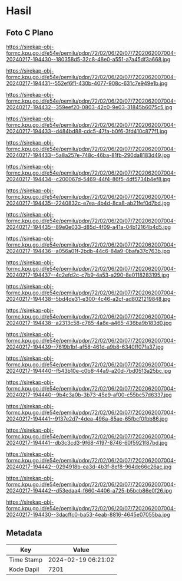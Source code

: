 # Hasil

## Foto C Plano

https://sirekap-obj-formc.kpu.go.id/e54e/pemilu/pdpr/72/02/06/20/07/7202062007004-20240217-194430--180358d5-32c8-48e0-a551-a7a45df3a668.jpg

https://sirekap-obj-formc.kpu.go.id/e54e/pemilu/pdpr/72/02/06/20/07/7202062007004-20240217-194431--552ef6f1-430b-4077-908c-631c7e949e1b.jpg

https://sirekap-obj-formc.kpu.go.id/e54e/pemilu/pdpr/72/02/06/20/07/7202062007004-20240217-194432--359eef20-0803-42c0-9e03-31845b6075c5.jpg

https://sirekap-obj-formc.kpu.go.id/e54e/pemilu/pdpr/72/02/06/20/07/7202062007004-20240217-194433--d484bd88-cdc5-47fa-b0f6-3fd410c877f1.jpg

https://sirekap-obj-formc.kpu.go.id/e54e/pemilu/pdpr/72/02/06/20/07/7202062007004-20240217-194433--5a8a257e-748c-46ba-81fb-290da8183d49.jpg

https://sirekap-obj-formc.kpu.go.id/e54e/pemilu/pdpr/72/02/06/20/07/7202062007004-20240217-194434--c200067d-5469-44f4-86f5-4df5734b4ef8.jpg

https://sirekap-obj-formc.kpu.go.id/e54e/pemilu/pdpr/72/02/06/20/07/7202062007004-20240217-194435--2240832c-e7ea-4b4d-8ca8-ab21fef0d7bd.jpg

https://sirekap-obj-formc.kpu.go.id/e54e/pemilu/pdpr/72/02/06/20/07/7202062007004-20240217-194435--89e0e033-d85d-4f09-a41a-04b12164b4d5.jpg

https://sirekap-obj-formc.kpu.go.id/e54e/pemilu/pdpr/72/02/06/20/07/7202062007004-20240217-194436--a056a01f-2bdb-44c6-84a9-0bafa37c763b.jpg

https://sirekap-obj-formc.kpu.go.id/e54e/pemilu/pdpr/72/02/06/20/07/7202062007004-20240217-194437--4c2efd2c-c7b9-4a53-a290-8e0118283195.jpg

https://sirekap-obj-formc.kpu.go.id/e54e/pemilu/pdpr/72/02/06/20/07/7202062007004-20240217-194438--5bd4de31-e300-4c46-a2cf-ad8021219848.jpg

https://sirekap-obj-formc.kpu.go.id/e54e/pemilu/pdpr/72/02/06/20/07/7202062007004-20240217-194438--a2313c58-c765-4a8e-a465-436ba9b183d0.jpg

https://sirekap-obj-formc.kpu.go.id/e54e/pemilu/pdpr/72/02/06/20/07/7202062007004-20240217-194439--7619b1bf-af58-461d-a9b8-6340ff07fa37.jpg

https://sirekap-obj-formc.kpu.go.id/e54e/pemilu/pdpr/72/02/06/20/07/7202062007004-20240217-194440--f543b10e-c0b8-44a9-a20d-7bd0513a25bc.jpg

https://sirekap-obj-formc.kpu.go.id/e54e/pemilu/pdpr/72/02/06/20/07/7202062007004-20240217-194440--9b4c3a0b-3b73-45e9-af00-c55bc57d6337.jpg

https://sirekap-obj-formc.kpu.go.id/e54e/pemilu/pdpr/72/02/06/20/07/7202062007004-20240217-194441--9137e2d7-4dea-496a-85ae-65fbcf0fbb86.jpg

https://sirekap-obj-formc.kpu.go.id/e54e/pemilu/pdpr/72/02/06/20/07/7202062007004-20240217-194441--db3c3cd3-9f68-4197-8746-60f5921f87bd.jpg

https://sirekap-obj-formc.kpu.go.id/e54e/pemilu/pdpr/72/02/06/20/07/7202062007004-20240217-194442--0294918b-ea3d-4b3f-8ef8-964de66c26ac.jpg

https://sirekap-obj-formc.kpu.go.id/e54e/pemilu/pdpr/72/02/06/20/07/7202062007004-20240217-194442--d53edaa4-f660-4406-a725-b5bcb86e0f26.jpg

https://sirekap-obj-formc.kpu.go.id/e54e/pemilu/pdpr/72/02/06/20/07/7202062007004-20240217-194430--3dacffc0-ba53-4eab-8816-4645e07055ba.jpg


## Metadata

| Key        | Value               |
| ---------- | ------------------- |
| Time Stamp | 2024-02-19 06:21:02 |
| Kode Dapil | 7201                |



